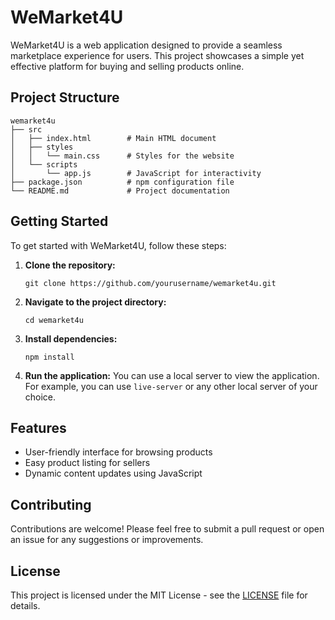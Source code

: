# WeMarket4U

WeMarket4U is a web application designed to provide a seamless marketplace experience for users. This project showcases a simple yet effective platform for buying and selling products online.

## Project Structure

```
wemarket4u
├── src
│   ├── index.html        # Main HTML document
│   ├── styles
│   │   └── main.css      # Styles for the website
│   └── scripts
│       └── app.js        # JavaScript for interactivity
├── package.json          # npm configuration file
└── README.md             # Project documentation
```

## Getting Started

To get started with WeMarket4U, follow these steps:

1. **Clone the repository:**
   ```
   git clone https://github.com/yourusername/wemarket4u.git
   ```

2. **Navigate to the project directory:**
   ```
   cd wemarket4u
   ```

3. **Install dependencies:**
   ```
   npm install
   ```

4. **Run the application:**
   You can use a local server to view the application. For example, you can use `live-server` or any other local server of your choice.

## Features

- User-friendly interface for browsing products
- Easy product listing for sellers
- Dynamic content updates using JavaScript

## Contributing

Contributions are welcome! Please feel free to submit a pull request or open an issue for any suggestions or improvements.

## License

This project is licensed under the MIT License - see the [LICENSE](LICENSE) file for details.